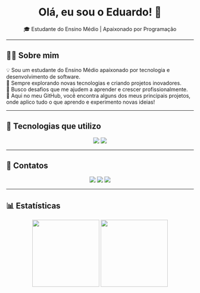 <h1 align="center">Olá, eu sou o Eduardo! 👋</h1>
<p align="center">
  🎓 Estudante do Ensino Médio | Apaixonado por Programação  
</p>

---

## 🧑‍💻 Sobre mim  
💡 Sou um estudante do Ensino Médio apaixonado por tecnologia e desenvolvimento de software.  
🚀 Sempre explorando novas tecnologias e criando projetos inovadores.  
🎯 Busco desafios que me ajudem a aprender e crescer profissionalmente.  
📌 Aqui no meu GitHub, você encontra alguns dos meus principais projetos, onde aplico tudo o que aprendo e experimento novas ideias!  

---

## 🚀 Tecnologias que utilizo  

<div align="center">
  <img src="https://skillicons.dev/icons?i=html,css,js,tailwind,docker,mongo" />
  <img src="https://skillicons.dev/icons?i=react,nextjs,vscode,git,github,codepen,cloudflare	" />
</div>

---

## 📩 Contatos  

<div align="center"> 
  <a href="mailto:contato@eduardobrito.dev" target="_blank"><img src="https://skillicons.dev/icons?i=gmail" target="_blank"/></a>
  <a href="https://www.linkedin.com/in/duduubas" target="_blank"><img src="https://skillicons.dev/icons?i=linkedin" target="_blank"/></a> 
  <a href="https://discord.com/users/Duduubas" target="_blank"><img src="https://skillicons.dev/icons?i=discord" target="_blank"/></a>
</div>

---

## 📊 Estatísticas  

<div align="center">
  <img height="180em" src="https://github-readme-stats.vercel.app/api?username=Duduubas&show_icons=true&bg_color=000000&title_color=007BFF&text_color=ffffff&icon_color=007BFF&border_color=007BFF" />
  <img height="180em" src="https://github-readme-stats.vercel.app/api/top-langs/?username=Duduubas&layout=compact&langs_count=7&bg_color=000000&title_color=007BFF&text_color=ffffff&border_color=007BFF" />
</div>

